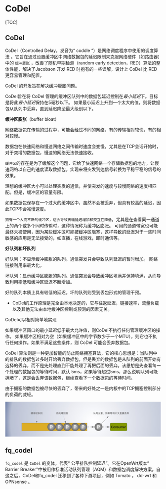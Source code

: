 # CoDel

[TOC]

## CoDel

CoDel（Controlled Delay，发音为“ coddle ”）是网络调度程序中使用的调度算法 。它旨在通过设置缓冲区中网络数据包的延迟限制来克服网络硬件（如路由器）中的 `缓冲膨胀` ，改善了随机早期检测（random early detection，RED）算法的整体性能，解决了Jacobson 开发 RED 时抱有的一些误解，设计上 CoDel 比 RED 更容易管理和配置。

CoDel 的开发旨在解决缓冲膨胀问题。

CoDel旨在将 CoDel 管理的缓冲区队列中的数据包延迟控制在*最小延迟*下。目标是将此*最小延迟*保持在5毫秒以下。 如果最小延迟上升到一个太大的值，则将数据包从队列中丢弃，直到延迟降至最大级别以下。



**缓冲区膨胀**（buffer bloat）

网络数据包在传输的过程中，可能会经过不同的网络，有的传输相对较快，有的相对较慢。

数据包在快速网络和慢速网络之间传输时速度会变慢，尤其是在TCP会话开始时， 对于突增的数据包，慢速的网络无法快速接收。

`缓冲区`的存在是为了缓解这个问题，它给了快速网络一个存储数据包的地方，让慢速网络以自己的速度读取数据包。实现来将突发到达信号转换为平稳平稳的信号的效果。

理想的缓冲区大小可以处理突发的通信，并使突发的速度与较慢网络的速度相匹配。但是，缓冲区的容量有限。

如果数据包保存在一个过大的缓冲区中，虽然不会被丢弃，但具有较高的延迟，因此TCP不会减慢速度。 

`拥有一个大而不断的缓冲区，这会导致传输延迟增加和交互性降低`，尤其是在查看同一通道上的两个或多个同时传输时，这种情况称为缓冲区膨胀。 可用的通道带宽也可能最终未被使用，因为某些缓冲区可能被缓冲区阻塞，这样导致的延迟对于一些时间敏感的应用是无法接受的，如直播，在线游戏，即时通信等。



**好队列和坏队列**

好队列：不显示缓冲膨胀的队列。通信突发只会导致队列延迟的暂时增加。 网络链接利用率最大化。

坏队列：显示缓冲区膨胀的队列。通信突发会导致缓冲区填满并保持填满，从而导致利用率低和缓冲区延迟不断增加。

好的队列本质上具有较低的延迟。坏的队列则受到丢包形式的管理干预。



- CoDel的工作原理是完全由本地决定的，它与往返延迟，链接速率，流量负载以及其他无法由本地缓冲区控制或预测的因素无关。

CoDel可以相对简单地实现





如果缓冲区窗口的最小延迟低于最大允许值，则CoDel不执行任何管理缓冲区的操作。 如果缓冲区相对为空（如果缓冲区中的字节数少于一个MTU），则它也不执行任何操作。如果不满足这些条件，则 CoDel 可能会丢弃数据包。





CoDel 算法则是一种更加智能的防止网络拥塞算法，它的核心思想是：当队列中的排队的数据包过多时开始丢弃数据包，但是丢弃的数据包是从队列的前面开始有选择的丢弃，而不是先处理直到不能处理了再把后面的丢弃。该思想是先查看每一个处理的数据包的等待时间，默认 5ms，如果等待超过5ms，那么说明队列可能拥堵了，这是会丢弃该数据包，继续查看下一个数据包的等待时间。

由于拥塞的数据包被尽快的丢弃了，带来的好处之一是内核中的TCP拥塞控制部分的负荷的减轻。

![codel](11-15-img/codel.jpg)









## fq_codel

`fq_codel` 是 `CoDel` 的变体，代表“ 公平排队控制延迟”。它在OpenWrt版本“ Barrier Breaker”中被用作标准活动队列管理（AQM）和数据包调度解决方案。自这之后，CoDel和fq_codel 迁移到了各种下游项目，例如 Tomato ， dd-wrt 和 OPNsense 。

























